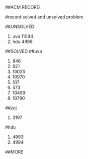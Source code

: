 ##ACM RECORD


#record solved and unsolved problem

##UNSOLVED
<ol>
<li>uva 11044</li>
<li>hdu 4996</li>
</ol>





##SOLVED
##uva
<ol>
<li>846</li>
<li>621</li>
<li>10025</li>
<li>10970</li>
<li>107</li>
<li>573</li>
<li>10499</li>
<li>10790</li>
</ol>


##zoj
<ol>
<li>3197</li>
</ol>


#hdu
<ol>
<li>4993</li>
<li>4994</li>
</ol>



##MORE
